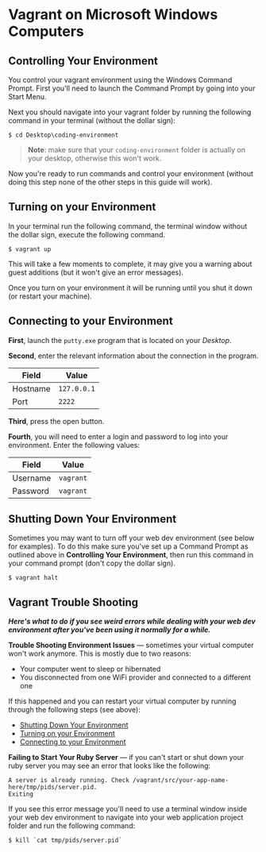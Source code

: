# Vagrant on Microsoft Windows Computers

## Controlling Your Environment

You control your vagrant environment using the Windows Command Prompt. First you'll need to launch the Command Prompt by going into your Start Menu.

Next you should navigate into your vagrant folder by running the following command in your terminal (without the dollar sign):

```
$ cd Desktop\coding-environment
```

> **Note**: make sure that your `coding-environment` folder is actually on your desktop, otherwise this won't work.

Now you're ready to run commands and control your environment (without doing this step none of the other steps in this guide will work).

## Turning on your Environment

In your terminal run the following command, the terminal window without the dollar sign, execute the following command.

```
$ vagrant up
```

This will take a few moments to complete, it may give you a warning about guest additions (but it won't give an error messages).

Once you turn on your environment it will be running until you shut it down (or restart your machine).

## Connecting to your Environment

**First**, launch the `putty.exe` program that is located on your _Desktop_.

**Second**, enter the relevant information about the connection in the program.

| **Field** | **Value** |
|---|---|
| Hostname  | `127.0.0.1`  |
| Port  | `2222` |


**Third**, press the open button.

**Fourth**, you will need to enter a login and password to log into your environment.  Enter the following values:


| **Field** | **Value** |
|---|---|
| Username  | `vagrant`  |
| Password  | `vagrant` |

## Shutting Down Your Environment

Sometimes you may want to turn off your web dev environment (see below for examples). To do this make sure you've set up a Command Prompt as outlined above in **Controlling Your Environment**, then run this command in your command prompt (don't copy the dollar sign).

```
$ vagrant halt
```

## Vagrant Trouble Shooting

**_Here's what to do if you see weird errors while dealing with your web dev environment after you've been using it normally for a while._**

**Trouble Shooting Environment Issues** — sometimes your virtual computer won't work anymore. This is mostly due to two reasons:

* Your computer went to sleep or hibernated
* You disconnected from one WiFi provider and connected to a different one

If this happened and you can restart your virtual computer by running through the following steps (see above):

* [Shutting Down Your Environment](https://github.com/university-bootcamp/coding-environment/blob/master/cheat-sheets/vagrant-intro-windows.md#shutting-down-your-environment)
* [Turning on your Environment](https://github.com/university-bootcamp/coding-environment/blob/master/cheat-sheets/vagrant-intro-windows.md#turning-on-your-environment)
* [Connecting to your Environment](https://github.com/university-bootcamp/coding-environment/blob/master/cheat-sheets/vagrant-intro-windows.md#connecting-to-your-environment)

**Failing to Start Your Ruby Server** — if you can't start or shut down your ruby server you may see an error that looks like the following:

```
A server is already running. Check /vagrant/src/your-app-name-here/tmp/pids/server.pid.
Exiting
```

If you see this error message you'll need to use a terminal window inside your web dev environment to navigate into your web application project folder and run the following command: 

```
$ kill `cat tmp/pids/server.pid`
```